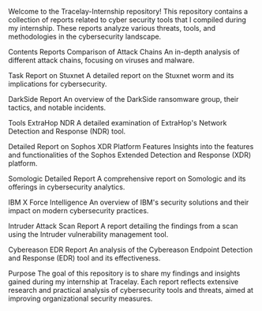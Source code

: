 Welcome to the Tracelay-Internship repository! This repository contains a collection of reports related to cyber security tools that I compiled during my internship. These reports analyze various threats, tools, and methodologies in the cybersecurity landscape.

Contents
Reports
Comparison of Attack Chains
An in-depth analysis of different attack chains, focusing on viruses and malware.

Task Report on Stuxnet
A detailed report on the Stuxnet worm and its implications for cybersecurity.

DarkSide Report
An overview of the DarkSide ransomware group, their tactics, and notable incidents.

Tools
ExtraHop NDR
A detailed examination of ExtraHop's Network Detection and Response (NDR) tool.

Detailed Report on Sophos XDR Platform Features
Insights into the features and functionalities of the Sophos Extended Detection and Response (XDR) platform.

Somologic Detailed Report
A comprehensive report on Somologic and its offerings in cybersecurity analytics.

IBM X Force Intelligence
An overview of IBM's security solutions and their impact on modern cybersecurity practices.

Intruder Attack Scan Report
A report detailing the findings from a scan using the Intruder vulnerability management tool.

Cybereason EDR Report
An analysis of the Cybereason Endpoint Detection and Response (EDR) tool and its effectiveness.

Purpose
The goal of this repository is to share my findings and insights gained during my internship at Tracelay. Each report reflects extensive research and practical analysis of cybersecurity tools and threats, aimed at improving organizational security measures.

